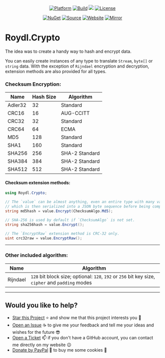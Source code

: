 <p align="center">
<a href="https://dotnet.microsoft.com/download/dotnet/5.0" rel="nofollow"><img src="https://img.shields.io/badge/core-v3.1%20%7C%20v5.0-lightgrey.svg?style=flat&amp;logo=.net&amp;logoColor=white" alt="Platform"></a>
<a href="https://github.com/Roydl/Crypto/actions/workflows/dotnet.yml"><img src="https://github.com/Roydl/Crypto/actions/workflows/dotnet.yml/badge.svg" alt="Build"></a>
<a href="https://github.com/Roydl/Crypto/commits/master"><img src=" alt="Commits" data-canonical-src="https://img.shields.io/github/last-commit/Roydl/Crypto.svg?style=flat&amp;logo=github&amp;logoColor=white"></a>
<a href="https://github.com/Roydl/Crypto/blob/master/LICENSE.txt"><img src="https://img.shields.io/github/license/Roydl/Crypto.svg?style=flat" alt="License"></a>
</p>
<p align="center">
<a href="https://www.nuget.org/packages/Roydl.Crypto" rel="nofollow"><img src="https://img.shields.io/github/tag/Roydl/Crypto.svg?style=flat&amp;logo=nuget&amp;logoColor=white&amp;label=nuget" alt="NuGet"></a>
<a href="https://github.com/Roydl/Crypto/archive/master.zip"><img src="https://img.shields.io/badge/download-source-yellow.svg?style=flat" alt="Source"></a>
<a href="https://www.si13n7.com" rel="nofollow"><img src="https://img.shields.io/website/https/www.si13n7.com.svg?style=flat&amp;down_color=red&amp;down_message=offline&amp;up_color=limegreen&amp;up_message=online&amp;logo=data%3Aimage%2Fpng%3Bbase64%2CiVBORw0KGgoAAAANSUhEUgAAAA4AAAAOCAYAAAAfSC3RAAAAAXNSR0IArs4c6QAAAARnQU1BAACxjwv8YQUAAAAJcEhZcwAADsMAAA7DAcdvqGQAAAEwSURBVDhPxZJNSgNBEIXnCp5AcCO4CmaTRRaKBhdCFkGCCKLgz2Y2RiQgCiqZzmi3CG4COj0X8ApewSt4Ba%2FQ9leZGpyVG8GComtq3qv3qmeS%2Fw9nikHMd5sVn3bqLx7zom1NcW8z%2F6G9CjoPm722rPEv45EJ21vD0O30AvX12IWDvTRsrPXrnjPlUYO0u3McVpZXhch5cnguZ7vVDWfpjRAZgPqc%2BIMEgKQe9Pfr0xn%2FBqZJjAUNQKilp5cC1gHYYz8Usc3OQsTz9HZWK5BMJwFDwrbWbuIXhfhg%2FDpWuE2mK5lEgQtiz4baU14u3V09i5peiipy6qVAxFWtZiflJiq8AAiIZx1CnxpStGmEpEHDZf4r2pUd%2BMjYxomoxJofo4L%2FHqyR57OF6vEvIkm%2BAYRc%2BWd4P97CAAAAAElFTkSuQmCC" alt="Website"></a>
<a href="https://www.si13n7.de" rel="nofollow"><img src="https://img.shields.io/website/https/www.si13n7.de.svg?style=flat&amp;down_color=red&amp;down_message=offline&amp;label=mirror&amp;up_color=limegreen&amp;up_message=online&amp;logo=data%3Aimage%2Fpng%3Bbase64%2CiVBORw0KGgoAAAANSUhEUgAAAA4AAAAOCAYAAAAfSC3RAAAAAXNSR0IArs4c6QAAAARnQU1BAACxjwv8YQUAAAAJcEhZcwAADsMAAA7DAcdvqGQAAAEwSURBVDhPxZJNSgNBEIXnCp5AcCO4CmaTRRaKBhdCFkGCCKLgz2Y2RiQgCiqZzmi3CG4COj0X8ApewSt4Ba%2FQ9leZGpyVG8GComtq3qv3qmeS%2Fw9nikHMd5sVn3bqLx7zom1NcW8z%2F6G9CjoPm722rPEv45EJ21vD0O30AvX12IWDvTRsrPXrnjPlUYO0u3McVpZXhch5cnguZ7vVDWfpjRAZgPqc%2BIMEgKQe9Pfr0xn%2FBqZJjAUNQKilp5cC1gHYYz8Usc3OQsTz9HZWK5BMJwFDwrbWbuIXhfhg%2FDpWuE2mK5lEgQtiz4baU14u3V09i5peiipy6qVAxFWtZiflJiq8AAiIZx1CnxpStGmEpEHDZf4r2pUd%2BMjYxomoxJofo4L%2FHqyR57OF6vEvIkm%2BAYRc%2BWd4P97CAAAAAElFTkSuQmCC" alt="Mirror"></a>
</p>


# Roydl.Crypto

The idea was to create a handy way to hash and encrypt data.

You can easily create instances of any type to translate `Stream`, `byte[]` or `string` data. With the exception of `Rijndael` encryption and decryption, extension methods are also provided for all types.


### Checksum Encryption:

| Name | Hash Size | Algorithm |
| ---- | ---- | ---- |
| Adler32 | 32 | Standard |
| CRC16 | 16 | AUG-CCITT |
| CRC32 | 32 | Standard |
| CRC64 | 64 | ECMA |
| MD5 | 128 | Standard |
| SHA1 | 160 | Standard |
| SHA256 | 256 | SHA-2 Standard |
| SHA384 | 384 | SHA-2 Standard |
| SHA512 | 512 | SHA-2 Standard |

#### Checksum extension methods:
```cs
using Roydl.Crypto;

// The `value` can be almost anything, even an entire type with many values,
// which is then serialized into a JSON byte sequence before being computed. 
string md5hash = value.Encrypt(ChecksumAlgo.Md5);

// SHA-256 is used by default if `ChecksumAlgo` is not set.
string sha256hash = value.Encrypt();

// The `EncryptRaw` extension method is CRC-32 only.
uint crc32raw = value.EncryptRaw();
```

---

### Other included algorithm:

| Name | Algorithm |
| ---- | ---- |
| Rijndael | `128` bit block size; optional: `128`, `192` or `256` bit key size, `cipher` and `padding` modes |

---


## Would you like to help?

- [Star this Project](https://github.com/Roydl/Crypto/stargazers) :star: and show me that this project interests you :hugs:
- [Open an Issue](https://github.com/Roydl/Crypto/issues/new) :coffee: to give me your feedback and tell me your ideas and wishes for the future :sunglasses:
- [Open a Ticket](https://support.si13n7.de/) :mailbox: if you don't have a GitHub account, you can contact me directly on my website :wink:
- [Donate by PayPal](http://donate.si13n7.com/) :money_with_wings: to buy me some cookies :cookie:

